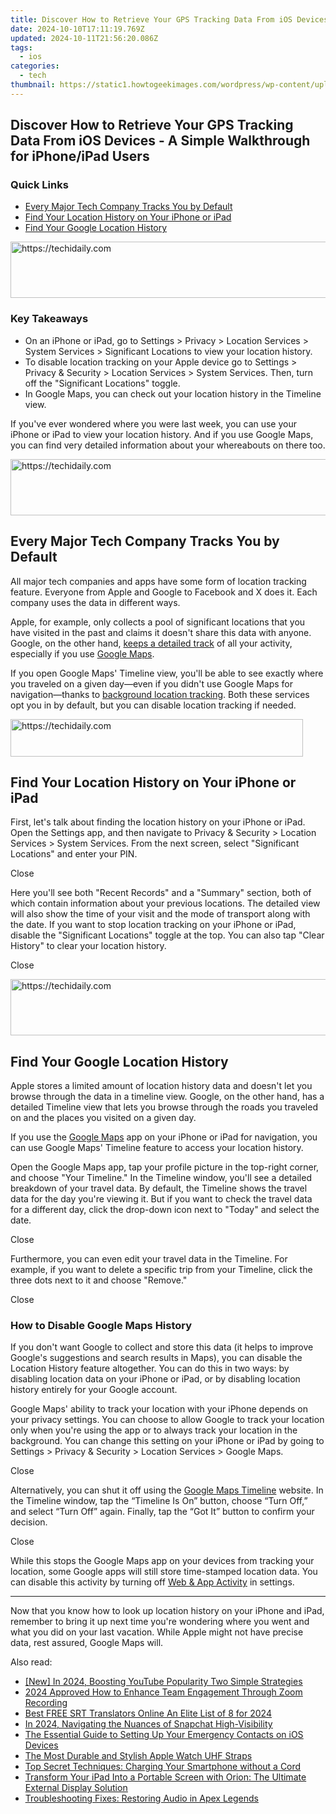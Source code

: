 ```yaml
---
title: Discover How to Retrieve Your GPS Tracking Data From iOS Devices - A Simple Walkthrough for iPhone/iPad Users
date: 2024-10-10T17:11:19.769Z
updated: 2024-10-11T21:56:20.086Z
tags:
  - ios
categories:
  - tech
thumbnail: https://static1.howtogeekimages.com/wordpress/wp-content/uploads/2023/09/52862573598_69c9e80298_o.jpg
---
```


## Discover How to Retrieve Your GPS Tracking Data From iOS Devices - A Simple Walkthrough for iPhone/iPad Users

### Quick Links

* [Every Major Tech Company Tracks You by Default](https://facebook-clips.techidaily.com/new-maximizing-impact-with-a-triad-of-tailored-copywriting-methods/)
* [Find Your Location History on Your iPhone or iPad](https://visual-screen-recording.techidaily.com/new-mastering-windows-pc-live-tv-recording-tips-and-tricks-for-2024/)
* [Find Your Google Location History](https://screen-activity-recording.techidaily.com/new-2024-approved-most-streamed-hits-in-spotify-history/)

<!-- affiliate ads begin -->
<a href="https://aligracehair.sjv.io/c/5597632/1997680/19272" target="_top" id="1997680">
  <img src="//a.impactradius-go.com/display-ad/19272-1997680" border="0" alt="https://techidaily.com" width="728" height="90"/>
</a>
<img height="0" width="0" src="https://aligracehair.sjv.io/i/5597632/1997680/19272" style="position:absolute;visibility:hidden;" border="0" />
<!-- affiliate ads end -->

### Key Takeaways

* On an iPhone or iPad, go to Settings > Privacy > Location Services > System Services > Significant Locations to view your location history.
* To disable location tracking on your Apple device go to Settings > Privacy & Security > Location Services > System Services. Then, turn off the "Significant Locations" toggle.
* In Google Maps, you can check out your location history in the Timeline view.

 If you've ever wondered where you were last week, you can use your iPhone or iPad to view your location history. And if you use Google Maps, you can find very detailed information about your whereabouts on there too.

<!-- affiliate ads begin -->
<a href="https://aidotcom.pxf.io/c/5597632/2134503/19576" target="_top" id="2134503">
  <img src="//a.impactradius-go.com/display-ad/19576-2134503" border="0" alt="https://techidaily.com" width="728" height="90"/>
</a>
<img height="0" width="0" src="https://aidotcom.pxf.io/i/5597632/2134503/19576" style="position:absolute;visibility:hidden;" border="0" />
<!-- affiliate ads end -->

##  Every Major Tech Company Tracks You by Default

 All major tech companies and apps have some form of location tracking feature. Everyone from Apple and Google to Facebook and X does it. Each company uses the data in different ways.

 Apple, for example, only collects a pool of significant locations that you have visited in the past and claims it doesn't share this data with anyone. Google, on the other hand, [keeps a detailed track](https://twitter-videos.techidaily.com/2024-approved-enhancing-twits-visuals-to-fhd-standards/) of all your activity, especially if you use [Google Maps](https://location-social.techidaily.com/how-to-detect-and-stop-mspy-from-spying-on-your-oppo-a1x-5g-drfone-by-drfone-virtual-android/).

 If you open Google Maps' Timeline view, you'll be able to see exactly where you traveled on a given day—even if you didn't use Google Maps for navigation—thanks to [background location tracking](https://facebook-video-content.techidaily.com/navigating-the-world-of-social-networking-facebook-basics-for-2024/). Both these services opt you in by default, but you can disable location tracking if needed.

<!-- affiliate ads begin -->
<a href="https://bluettius.sjv.io/c/5597632/2139114/17108" target="_top" id="2139114">
  <img src="//a.impactradius-go.com/display-ad/17108-2139114" border="0" alt="https://techidaily.com" width="468" height="60"/>
</a>
<img height="0" width="0" src="https://bluettius.sjv.io/i/5597632/2139114/17108" style="position:absolute;visibility:hidden;" border="0" />
<!-- affiliate ads end -->

##  Find Your Location History on Your iPhone or iPad

 First, let's talk about finding the location history on your iPhone or iPad. Open the Settings app, and then navigate to Privacy & Security > Location Services > System Services. From the next screen, select "Significant Locations" and enter your PIN.

Close 

 Here you'll see both "Recent Records" and a "Summary" section, both of which contain information about your previous locations. The detailed view will also show the time of your visit and the mode of transport along with the date. If you want to stop location tracking on your iPhone or iPad, disable the "Significant Locations" toggle at the top. You can also tap "Clear History" to clear your location history.

Close 

<!-- affiliate ads begin -->
<a href="https://ephamedtechinc.pxf.io/c/5597632/2136619/26400" target="_top" id="2136619">
  <img src="//a.impactradius-go.com/display-ad/26400-2136619" border="0" alt="https://techidaily.com" width="728" height="90"/>
</a>
<img height="0" width="0" src="https://ephamedtechinc.pxf.io/i/5597632/2136619/26400" style="position:absolute;visibility:hidden;" border="0" />
<!-- affiliate ads end -->

##  Find Your Google Location History

 Apple stores a limited amount of location history data and doesn't let you browse through the data in a timeline view. Google, on the other hand, has a detailed Timeline view that lets you browse through the roads you traveled on and the places you visited on a given day.

 If you use the [Google Maps](https://apps.apple.com/us/app/google-maps-transit-food/id585027354) app on your iPhone or iPad for navigation, you can use Google Maps' Timeline feature to access your location history.

 Open the Google Maps app, tap your profile picture in the top-right corner, and choose "Your Timeline." In the Timeline window, you'll see a detailed breakdown of your travel data. By default, the Timeline shows the travel data for the day you're viewing it. But if you want to check the travel data for a different day, click the drop-down icon next to "Today" and select the date.

Close 

 Furthermore, you can even edit your travel data in the Timeline. For example, if you want to delete a specific trip from your Timeline, click the three dots next to it and choose "Remove."

Close 

###  How to Disable Google Maps History

 If you don't want Google to collect and store this data (it helps to improve Google's suggestions and search results in Maps), you can disable the Location History feature altogether. You can do this in two ways: by disabling location data on your iPhone or iPad, or by disabling location history entirely for your Google account.

 Google Maps' ability to track your location with your iPhone depends on your privacy settings. You can choose to allow Google to track your location only when you're using the app or to always track your location in the background. You can change this setting on your iPhone or iPad by going to Settings > Privacy & Security > Location Services > Google Maps.

Close 

 Alternatively, you can shut it off using the [Google Maps Timeline](https://www.google.com/maps/timeline) website. In the Timeline window, tap the “Timeline Is On” button, choose “Turn Off,” and select “Turn Off” again. Finally, tap the “Got It” button to confirm your decision.

Close 

 While this stops the Google Maps app on your devices from tracking your location, some Google apps will still store time-stamped location data. You can disable this activity by turning off [Web & App Activity](https://myaccount.google.com/activitycontrols) in settings.

---

 Now that you know how to look up location history on your iPhone and iPad, remember to bring it up next time you're wondering where you went and what you did on your last vacation. While Apple might not have precise data, rest assured, Google Maps will.

<ins class="adsbygoogle"
     style="display:block"
     data-ad-format="autorelaxed"
     data-ad-client="ca-pub-7571918770474297"
     data-ad-slot="1223367746"></ins>

<ins class="adsbygoogle"
     style="display:block"
     data-ad-client="ca-pub-7571918770474297"
     data-ad-slot="8358498916"
     data-ad-format="auto"
     data-full-width-responsive="true"></ins>

<span class="atpl-alsoreadstyle">Also read:</span>
<div><ul>
<li><a href="https://facebook-video-footage.techidaily.com/new-in-2024-boosting-youtube-popularity-two-simple-strategies/"><u>[New] In 2024, Boosting YouTube Popularity Two Simple Strategies</u></a></li>
<li><a href="https://screen-capture.techidaily.com/2024-approved-how-to-enhance-team-engagement-through-zoom-recording/"><u>2024 Approved How to Enhance Team Engagement Through Zoom Recording</u></a></li>
<li><a href="https://extra-resources.techidaily.com/best-free-srt-translators-online-an-elite-list-of-8-for-2024/"><u>Best FREE SRT Translators Online An Elite List of 8 for 2024</u></a></li>
<li><a href="https://extra-support.techidaily.com/in-2024-navigating-the-nuances-of-snapchat-high-visibility/"><u>In 2024, Navigating the Nuances of Snapchat High-Visibility</u></a></li>
<li><a href="https://os-tips.techidaily.com/the-essential-guide-to-setting-up-your-emergency-contacts-on-ios-devices/"><u>The Essential Guide to Setting Up Your Emergency Contacts on iOS Devices</u></a></li>
<li><a href="https://os-tips.techidaily.com/the-most-durable-and-stylish-apple-watch-uhf-straps/"><u>The Most Durable and Stylish Apple Watch UHF Straps</u></a></li>
<li><a href="https://os-tips.techidaily.com/top-secret-techniques-charging-your-smartphone-without-a-cord/"><u>Top Secret Techniques: Charging Your Smartphone without a Cord</u></a></li>
<li><a href="https://os-tips.techidaily.com/transform-your-ipad-into-a-portable-screen-with-orion-the-ultimate-external-display-solution/"><u>Transform Your iPad Into a Portable Screen with Orion: The Ultimate External Display Solution</u></a></li>
<li><a href="https://sound-issues.techidaily.com/troubleshooting-fixes-restoring-audio-in-apex-legends/"><u>Troubleshooting Fixes: Restoring Audio in Apex Legends</u></a></li>
</ul></div>

